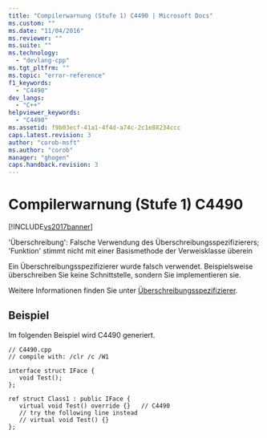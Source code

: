```yaml
---
title: "Compilerwarnung (Stufe 1) C4490 | Microsoft Docs"
ms.custom: ""
ms.date: "11/04/2016"
ms.reviewer: ""
ms.suite: ""
ms.technology: 
  - "devlang-cpp"
ms.tgt_pltfrm: ""
ms.topic: "error-reference"
f1_keywords: 
  - "C4490"
dev_langs: 
  - "C++"
helpviewer_keywords: 
  - "C4490"
ms.assetid: f9b03ecf-41a1-4f4d-a74c-2c1e88234ccc
caps.latest.revision: 3
author: "corob-msft"
ms.author: "corob"
manager: "ghogen"
caps.handback.revision: 3
---
```

# Compilerwarnung (Stufe 1) C4490
[!INCLUDE[vs2017banner](../../assembler/inline/includes/vs2017banner.md)]

'Überschreibung': Falsche Verwendung des Überschreibungsspezifizierers; 'Funktion' stimmt nicht mit einer Basismethode der Verweisklasse überein  
  
 Ein Überschreibungsspezifizierer wurde falsch verwendet.  Beispielsweise überschreiben Sie keine Schnittstelle, sondern Sie implementieren sie.  
  
 Weitere Informationen finden Sie unter [Überschreibungsspezifizierer](../../windows/override-specifiers-cpp-component-extensions.md).  
  
## Beispiel  
 Im folgenden Beispiel wird C4490 generiert.  
  
```  
// C4490.cpp  
// compile with: /clr /c /W1  
  
interface struct IFace {  
   void Test();  
};  
  
ref struct Class1 : public IFace {  
   virtual void Test() override {}   // C4490  
   // try the following line instead  
   // virtual void Test() {}  
};  
```